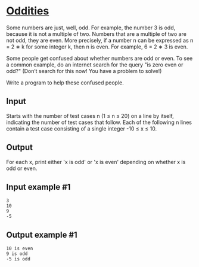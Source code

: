 # [Oddities](https://www.e-olymp.com/en/problems/6199)
Some numbers are just, well, odd. For example, the number 3 is odd, because it is not a multiple of two. Numbers that are a multiple of two are not odd, they are even. More precisely, if a number n can be expressed as n = 2 ∗ k for some integer k, then n is even. For example, 6 = 2 ∗ 3 is even.

Some people get confused about whether numbers are odd or even. To see a common example, do an internet search for the query "is zero even or odd?" (Don’t search for this now! You have a problem to solve!)

Write a program to help these confused people.

## Input
Starts with the number of test cases n (1 ≤ n ≤ 20) on a line by itself, indicating the number of test cases that follow. Each of the following n lines contain a test case consisting of a single integer -10 ≤ x ≤ 10.

## Output
For each x, print either 'x is odd' or 'x is even' depending on whether x is odd or even.

## Input example #1
```
3
10
9
-5
```

## Output example #1
```
10 is even
9 is odd
-5 is odd
```

